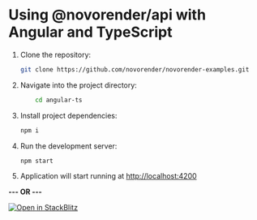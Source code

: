# Using @novorender/api with Angular and TypeScript

1. Clone the repository:

    ```bash
    git clone https://github.com/novorender/novorender-examples.git
    ```

2. Navigate into the project directory:

    ```bash
        cd angular-ts
    ```

3. Install project dependencies:

    ```bash
    npm i
    ```

4. Run the development server:

    ```bash
    npm start
    ```

5. Application will start running at <http://localhost:4200>

**--- OR ---**

[![Open in StackBlitz](https://developer.stackblitz.com/img/open_in_stackblitz.svg)](https://stackblitz.com/github/novorender/novorender-examples/tree/master/angular-ts?file=src/app/app.component.ts)
